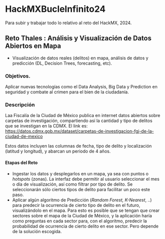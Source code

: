 # HackMXBucleInfinito24
Para subir y trabajar todo lo relativo al reto del HackMX, 2024.

## Reto Thales : Análisis y Visualización de Datos Abiertos en Mapa
- Visualización de datos reales (delitos) en mapa, análisis de datos y predicción (DL, Decision Trees, forecasting, etc).

### Objetivos.
Aplicar  nuevas tecnologías como el Data Analysis, Big Data y Prediction en seguridad y combate al crimen para el bien de la ciudadanía.

### Descripción
Laa Fiscalía de la Ciudad de México publica en internet datos abiertos sobre carpetas de investigación, compartiendo así la cantidad y tipo de delitos que se investigan en la CDMX. El link es: https://datos.cdmx.gob.mx/dataset/carpetas-de-investigacion-fgj-de-la-ciudad-de-mexico

Estos datos incluyen las columnas de fecha, tipo de delito y localización (latitud y longitud), y abarcan un periodo de 4 años.

#### Etapas del Reto
- Ingestar los datos y desplegarlos en un mapa, ya sea con puntos o *hotspots* (zonas). La interfaz debe permitir al usuario seleccionar el mes o día de visualización, así como filtrar por tipo de delito. Se seleccionarán sólo ciertos tipos de delito para facilitar un poco este paso.
- Aplicar algún algoritmo de Predicción (*Random Forest, K-Nearest*, ..) para predecir la ocurrencia de cierto tipo de delito en el futuro, visualizándolo en el mapa.
Para esto es posible que se tengan que crear sectores sobre el mapa de la Ciudad de México, y la aplicación haría como preguntas en cada sector para, con el algoritmo, predecir la probabilidad de ocurrencia de cierto delito en ese sector. Pero depende de la solución escogida.
